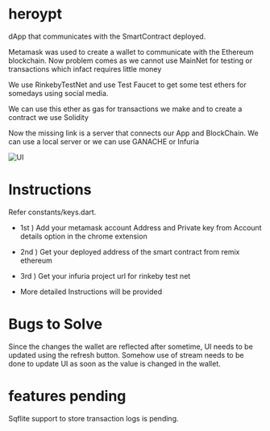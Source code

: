 # heroypt

dApp that communicates with the SmartContract deployed.

Metamask was used to create a wallet to communicate with the Ethereum blockchain. Now problem comes as we cannot use MainNet for testing or transactions which infact requires little money

We use RinkebyTestNet and use Test Faucet to get some test ethers for somedays using social media.

We can use this ether as gas for transactions we make and to create a contract we use
Solidity

Now the missing link is a server that connects our App and BlockChain.
We can use a local server or we can use
GANACHE or Infuria

![UI](https://github.com/krish-bhanushali/Heropyt/tree/master/photos/Heropyt.png)

# Instructions

Refer constants/keys.dart.

- 1st ) Add your metamask account Address and Private key from Account details option in the chrome extension
- 2nd ) Get your deployed address of the smart contract from remix ethereum
- 3rd ) Get your infuria project url for rinkeby test net

- More detailed Instructions will be provided

# Bugs to Solve

Since the changes the wallet are reflected after sometime, UI needs to be updated using the refresh button. Somehow use of stream needs to be done to update UI as soon as the value is changed in the wallet.
 
# features pending

Sqflite support to store transaction logs is pending.







